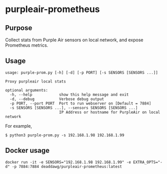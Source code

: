# purpleair-prometheus

## Purpose

Collect stats from Purple Air sensors on local network, and expose Prometheus metrics.

## Usage

```
usage: purple-prom.py [-h] [-d] [-p PORT] [-s SENSORS [SENSORS ...]]

Proxy purpleair local stats

optional arguments:
  -h, --help            show this help message and exit
  -d, --debug           Verbose debug output
  -p PORT, --port PORT  Port to run webserver on [Default = 7884]
  -s SENSORS [SENSORS ...], --sensors SENSORS [SENSORS ...]
                        IP Address or hostname for PurpleAir on local network
```

For example,
```
$ python3 purple-prom.py -s 192.168.1.98 192.168.1.99
```

## Docker usage

```
docker run -it -e SENSORS="192.168.1.98 192.168.1.99" -e EXTRA_OPTS="-d" -p 7884:7884 deaddawg/purpleair-prometheus:latest
```
